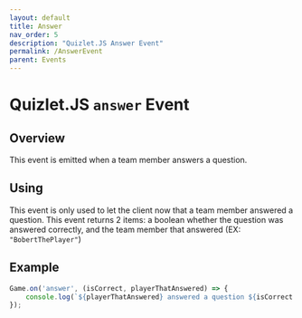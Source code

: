```yaml
---
layout: default
title: Answer
nav_order: 5
description: "Quizlet.JS Answer Event"
permalink: /AnswerEvent
parent: Events
---
```


# Quizlet.JS `answer` Event

## Overview
This event is emitted when a team member answers a question.

## Using
This event is only used to let the client now that a team member answered a question. This event returns 2 items: a boolean whether the question was answered correctly, and the team member that answered (EX: `"BobertThePlayer"`)

## Example
```js
Game.on('answer', (isCorrect, playerThatAnswered) => {
    console.log(`${playerThatAnswered} answered a question ${isCorrect ? 'correctly :)' : 'incorrectly :('}`);
});
```